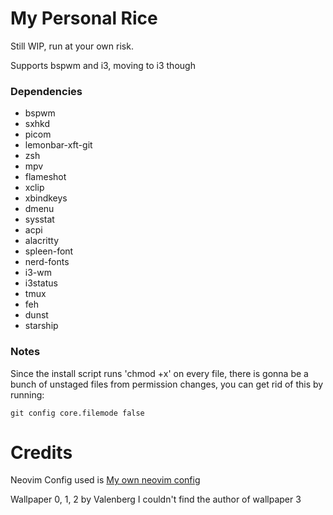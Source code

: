 # My Personal Rice

Still WIP, run at your own risk.

Supports bspwm and i3, moving to i3 though

### Dependencies
- bspwm
- sxhkd
- picom
- lemonbar-xft-git
- zsh
- mpv
- flameshot
- xclip
- xbindkeys
- dmenu
- sysstat
- acpi
- alacritty
- spleen-font
- nerd-fonts
- i3-wm
- i3status
- tmux
- feh
- dunst
- starship

### Notes

Since the install script runs 'chmod +x' on every file, there is
gonna be a bunch of unstaged files from permission changes, you can
get rid of this by running:
```
git config core.filemode false
```

# Credits

Neovim Config used is [My own neovim config](https://github.com/atomoxetine/nvim)

Wallpaper 0, 1, 2 by Valenberg
I couldn't find the author of wallpaper 3


